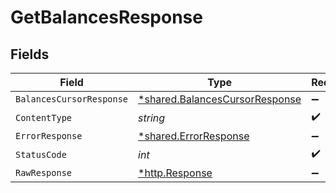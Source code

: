 # GetBalancesResponse


## Fields

| Field                                                                           | Type                                                                            | Required                                                                        | Description                                                                     |
| ------------------------------------------------------------------------------- | ------------------------------------------------------------------------------- | ------------------------------------------------------------------------------- | ------------------------------------------------------------------------------- |
| `BalancesCursorResponse`                                                        | [*shared.BalancesCursorResponse](../../models/shared/balancescursorresponse.md) | :heavy_minus_sign:                                                              | OK                                                                              |
| `ContentType`                                                                   | *string*                                                                        | :heavy_check_mark:                                                              | N/A                                                                             |
| `ErrorResponse`                                                                 | [*shared.ErrorResponse](../../models/shared/errorresponse.md)                   | :heavy_minus_sign:                                                              | Error                                                                           |
| `StatusCode`                                                                    | *int*                                                                           | :heavy_check_mark:                                                              | N/A                                                                             |
| `RawResponse`                                                                   | [*http.Response](https://pkg.go.dev/net/http#Response)                          | :heavy_minus_sign:                                                              | N/A                                                                             |